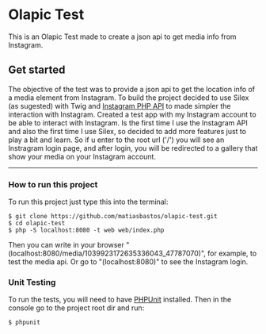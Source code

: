 # Olapic Test
This is an Olapic Test made to create a json api to get media info from Instagram.

## Get started
The objective of the test was to provide a json api to get the location info of a media element from Instagram.
To build the project decided to use Silex (as sugested) with Twig and [Instagram PHP API](https://github.com/cosenary/Instagram-PHP-API) to made simpler the interaction with Instagram.
Created a test app with my Instagram account to be able to interact with Instagram. 
Is the first time I use the Instagram API and also the first time I use Silex, so decided to add more features just to play a bit and learn. 
So if u enter to the root url ('/') you will see an Instragram login page, and after login, you will be redirected to a gallery that show your media on your Instagram account.

---

### How to run this project
To run this project just type this into the terminal:
```
$ git clone https://github.com/matiasbastos/olapic-test.git
$ cd olapic-test
$ php -S localhost:8080 -t web web/index.php
```
Then you can write in your browser "(localhost:8080/media/1039923172635336043_47787070)", for example,  to test the media api. Or go to "(localhost:8080)" to see the Instagram login.

### Unit Testing
To run the tests, you will need to have [PHPUnit](https://phpunit.de/manual/3.7/en/installation.html) installed. Then in the console go to the project root dir and run:
```
$ phpunit
```